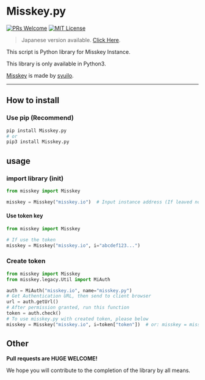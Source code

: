 # Misskey.py

[![PRs Welcome](https://img.shields.io/badge/PRs-welcome-brightgreen.svg?style=flat-square)](http://makeapullrequest.com)
[![MIT License](https://img.shields.io/badge/license-MIT-blue.svg?style=flat)](LICENSE)

> Japanese version available. [Click Here](https://github.com/YuzuRyo61/Misskey.py/blob/v2/README-JP.md).

This script is Python library for Misskey Instance.

This library is only available in Python3.

[Misskey](https://github.com/syuilo/misskey) is made by [syuilo](https://github.com/syuilo).

---

## How to install

### Use pip (Recommend)

```bash
pip install Misskey.py
# or
pip3 install Misskey.py
```

## usage

### import library (init)

```python
from misskey import Misskey

misskey = Misskey("misskey.io")  # Input instance address (If leaved no attribute, it sets "misskey.io")
```

#### Use token key

```python
from misskey import Misskey

# If use the token
misskey = Misskey("misskey.io", i="abcdef123...")
```

### Create token

```python
from misskey import Misskey
from misskey.legacy.Util import MiAuth

auth = MiAuth("misskey.io", name="misskey.py")
# Get Authentication URL, then send to client browser
url = auth.getUrl()
# After permission granted, run this function
token = auth.check()
# To use misskey.py with created token, please below
misskey = Misskey("misskey.io", i=token["token"])  # or: misskey = misskey("misskey.io", i=auth.token)
```

## Other

**Pull requests are HUGE WELCOME!**

We hope you will contribute to the completion of the library by all means.
